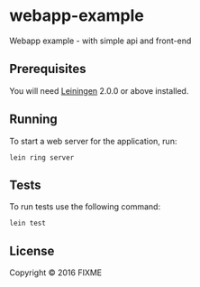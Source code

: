 # webapp-example

Webapp example - with simple api and front-end

## Prerequisites

You will need [Leiningen][] 2.0.0 or above installed.

[leiningen]: https://github.com/technomancy/leiningen

## Running

To start a web server for the application, run:

    lein ring server

## Tests

To run tests use the following command:
    
    lein test

## License

Copyright © 2016 FIXME
